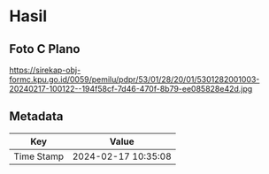 # Hasil

## Foto C Plano

https://sirekap-obj-formc.kpu.go.id/0059/pemilu/pdpr/53/01/28/20/01/5301282001003-20240217-100122--194f58cf-7d46-470f-8b79-ee085828e42d.jpg


## Metadata

| Key        | Value               |
| ---------- | ------------------- |
| Time Stamp | 2024-02-17 10:35:08 |



